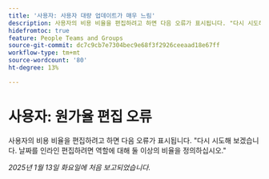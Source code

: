 ```yaml
---
title: '사용자: 사용자 대량 업데이트가 매우 느림'
description: 사용자의 비용 비율을 편집하려고 하면 다음 오류가 표시됩니다. "다시 시도해 보겠습니다. 날짜를 인라인 편집하려면 역할에 대해 둘 이상의 비율을 정의하십시오."
hidefromtoc: true
feature: People Teams and Groups
source-git-commit: dc7c9cb7e7304bec9e68f3f2926ceeaad18e67ff
workflow-type: tm+mt
source-wordcount: '80'
ht-degree: 13%

---
```


# 사용자: 원가율 편집 오류

사용자의 비용 비율을 편집하려고 하면 다음 오류가 표시됩니다. &quot;다시 시도해 보겠습니다. 날짜를 인라인 편집하려면 역할에 대해 둘 이상의 비율을 정의하십시오.&quot;

_2025년 1월 13일 화요일에 처음 보고되었습니다._
